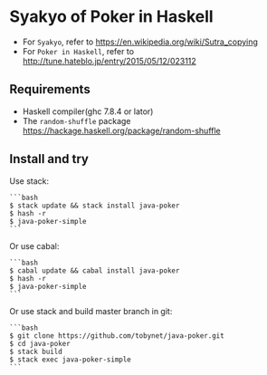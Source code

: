 # Syakyo of Poker in Haskell

* For `Syakyo`, refer to https://en.wikipedia.org/wiki/Sutra_copying
* For `Poker in Haskell`, refer to http://tune.hateblo.jp/entry/2015/05/12/023112

## Requirements

* Haskell compiler(ghc 7.8.4 or lator)
* The `random-shuffle` package 
    https://hackage.haskell.org/package/random-shuffle

## Install and try

Use stack: 

    ```bash
    $ stack update && stack install java-poker
    $ hash -r
    $ java-poker-simple
    ```

Or use cabal:

    ```bash
    $ cabal update && cabal install java-poker
    $ hash -r
    $ java-poker-simple
    ```

Or use stack and build master branch in git: 

    ```bash
    $ git clone https://github.com/tobynet/java-poker.git
    $ cd java-poker
    $ stack build
    $ stack exec java-poker-simple
    ```


